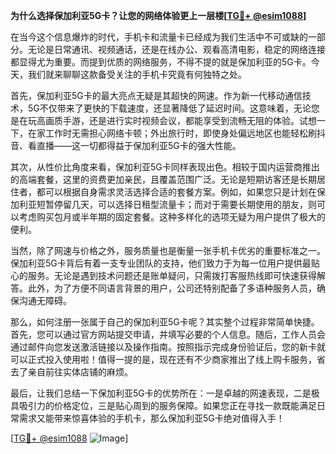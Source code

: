 **为什么选择保加利亚5G卡？让您的网络体验更上一层楼[[TG💪+ @esim1088](https://t.me/s/esim1088)]**

在当今这个信息爆炸的时代，手机卡和流量卡已经成为我们生活中不可或缺的一部分。无论是日常通讯、视频通话，还是在线办公、观看高清电影，稳定的网络连接都显得尤为重要。而提到优质的网络服务，不得不提的就是保加利亚的5G卡。今天，我们就来聊聊这款备受关注的手机卡究竟有何独特之处。

首先，保加利亚5G卡的最大亮点无疑是其超快的网速。作为新一代移动通信技术，5G不仅带来了更快的下载速度，还显著降低了延迟时间。这意味着，无论您是在玩高画质手游，还是进行实时视频会议，都能享受到流畅无阻的体验。试想一下，在家工作时无需担心网络卡顿；外出旅行时，即使身处偏远地区也能轻松刷抖音、看直播——这一切都得益于保加利亚5G卡的强大性能。

其次，从性价比角度来看，保加利亚5G卡同样表现出色。相较于国内运营商推出的高端套餐，这里的资费更加亲民，且覆盖范围广泛。无论是短期访客还是长期居住者，都可以根据自身需求灵活选择合适的套餐方案。例如，如果您只是计划在保加利亚短暂停留几天，可以选择日租型流量卡；而对于需要长期使用的朋友，则可以考虑购买包月或半年期的固定套餐。这种多样化的选项无疑为用户提供了极大的便利。

当然，除了网速与价格之外，服务质量也是衡量一张手机卡优劣的重要标准之一。保加利亚5G卡背后有着一支专业团队的支持，他们致力于为每一位用户提供最贴心的服务。无论是遇到技术问题还是账单疑问，只需拨打客服热线即可快速获得解答。此外，为了方便不同语言背景的用户，公司还特别配备了多语种服务人员，确保沟通无障碍。

那么，如何注册一张属于自己的保加利亚5G卡呢？其实整个过程非常简单快捷。首先，您可以通过官方网站提交申请，并填写必要的个人信息。随后，工作人员会通过邮件向您发送激活链接以及操作指南。按照指示完成身份验证后，您的新卡就可以正式投入使用啦！值得一提的是，现在还有不少商家推出了线上购卡服务，省去了亲自前往实体店铺的麻烦。

最后，让我们总结一下保加利亚5G卡的优势所在：一是卓越的网速表现，二是极具吸引力的价格定位，三是贴心周到的服务保障。如果您正在寻找一款既能满足日常需求又能带来惊喜体验的手机卡，那么保加利亚5G卡绝对值得入手！

[[TG💪+ @esim1088](https://t.me/s/esim1088) ![Image](https://i.postimg.cc/4NQfJmqS/Snipaste-2025-05-13-00-14-12.png)]